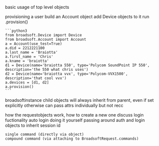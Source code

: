 basic usage of top level objects

provisioning a user
    build an Account object
    add Device objects to it
    run .provision()
    
    ```python3
    from broadsoft.Device import Device
    from broadsoft.Account import Account
    a = Account(use_test=True)
    a.did = 2212221100
    a.last_name = 'Braiotta'
    a.first_name = 'Chris'
    a.kname = 'braiotta'
    d1 = Device(name='braiotta 550', type='Polycom SoundPoint IP 550', description='the 550 what chris uses')
    d2 = Device(name='braiotta vvx', type='Polycom-VVX1500', description='that cool vvx')
    a.devices = [d1, d2]
    a.provision()
    ```

broadsoftinstance
    child objects will always inherit from parent, even if set explicitly otherwise
    can pass attrs individually but not recc
    
how the requestobjects work, how to create a new one
    discuss login fuctionality
        auto login
        doing it yourself
        passing around auth and login objects to inherit session id
        
    single command (directly via object)
    compound command (via attaching to BroadsoftRequest.commands)